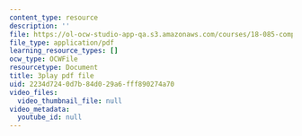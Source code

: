 ```yaml
---
content_type: resource
description: ''
file: https://ol-ocw-studio-app-qa.s3.amazonaws.com/courses/18-085-computational-science-and-engineering-i-fall-2008/2234d7240d7b84d029a6fff890274a70_JWrrPuJf2nA.pdf
file_type: application/pdf
learning_resource_types: []
ocw_type: OCWFile
resourcetype: Document
title: 3play pdf file
uid: 2234d724-0d7b-84d0-29a6-fff890274a70
video_files:
  video_thumbnail_file: null
video_metadata:
  youtube_id: null
---
```

